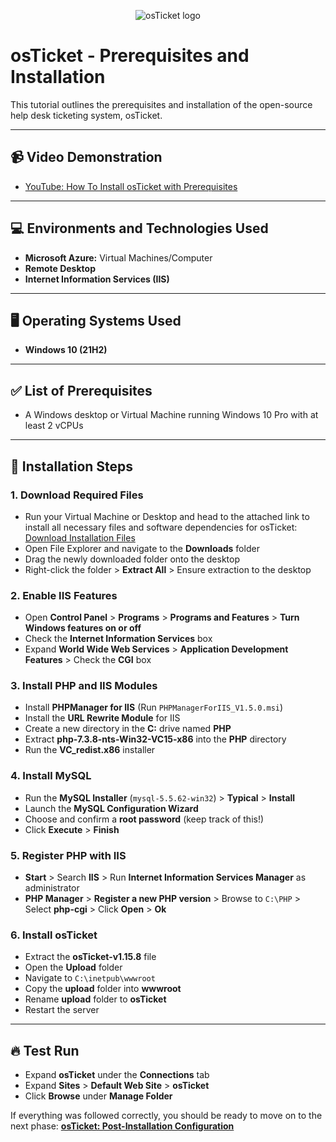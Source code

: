 <p align="center">
<img src="https://i.imgur.com/Clzj7Xs.png" alt="osTicket logo"/>
</p>

# osTicket - Prerequisites and Installation

This tutorial outlines the prerequisites and installation of the open-source help desk ticketing system, osTicket.

---

## 📹 Video Demonstration
* [YouTube: How To Install osTicket with Prerequisites](https://www.youtube.com)

---

## 💻 Environments and Technologies Used
* **Microsoft Azure:** Virtual Machines/Computer
* **Remote Desktop**
* **Internet Information Services (IIS)**

---

## 🖥️ Operating Systems Used
* **Windows 10 (21H2)**

---

## ✅ List of Prerequisites
* A Windows desktop or Virtual Machine running Windows 10 Pro with at least 2 vCPUs

---

## 🚀 Installation Steps

### 1. Download Required Files
* Run your Virtual Machine or Desktop and head to the attached link to install all necessary files and software dependencies for osTicket: [Download Installation Files](https://drive.google.com/file/d/1b3RBkXTLNGXbibeMuAynkfzdBC1NnqaD/view?usp=drivesdk)
* Open File Explorer and navigate to the **Downloads** folder
* Drag the newly downloaded folder onto the desktop
* Right-click the folder > **Extract All** > Ensure extraction to the desktop

### 2. Enable IIS Features
* Open **Control Panel** > **Programs** > **Programs and Features** > **Turn Windows features on or off**
* Check the **Internet Information Services** box
* Expand **World Wide Web Services** > **Application Development Features** > Check the **CGI** box

### 3. Install PHP and IIS Modules
* Install **PHPManager for IIS** (Run `PHPManagerForIIS_V1.5.0.msi`)
* Install the **URL Rewrite Module** for IIS
* Create a new directory in the **C:** drive named **PHP**
* Extract **php-7.3.8-nts-Win32-VC15-x86** into the **PHP** directory
* Run the **VC_redist.x86** installer

### 4. Install MySQL
* Run the **MySQL Installer** (`mysql-5.5.62-win32`) > **Typical** > **Install**
* Launch the **MySQL Configuration Wizard**
* Choose and confirm a **root password** (keep track of this!)
* Click **Execute** > **Finish**

### 5. Register PHP with IIS
* **Start** > Search **IIS** > Run **Internet Information Services Manager** as administrator
* **PHP Manager** > **Register a new PHP version** > Browse to `C:\PHP` > Select **php-cgi** > Click **Open** > **Ok**

### 6. Install osTicket
* Extract the **osTicket-v1.15.8** file
* Open the **Upload** folder
* Navigate to `C:\inetpub\wwwroot`
* Copy the **upload** folder into **wwwroot**
* Rename **upload** folder to **osTicket**
* Restart the server

---

## 🔥 Test Run
* Expand **osTicket** under the **Connections** tab
* Expand **Sites** > **Default Web Site** > **osTicket**
* Click **Browse** under **Manage Folder**

If everything was followed correctly, you should be ready to move on to the next phase: **<a href="https://github.com/JBeezy888/post-install-config">osTicket: Post-Installation Configuration**
